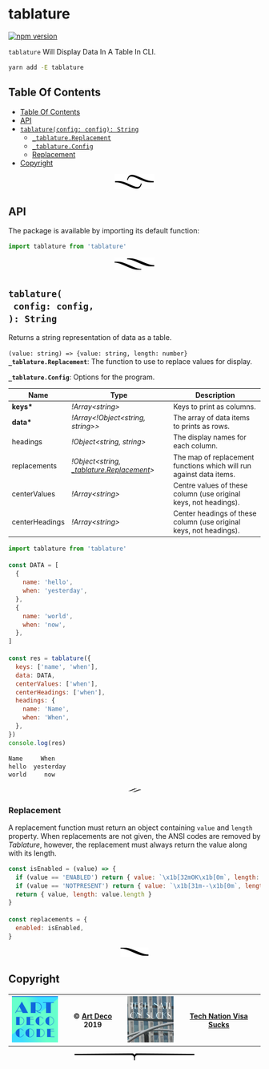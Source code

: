 # tablature

[![npm version](https://badge.fury.io/js/tablature.svg)](https://npmjs.org/package/tablature)

`tablature` Will Display Data In A Table In CLI.

```sh
yarn add -E tablature
```

## Table Of Contents

- [Table Of Contents](#table-of-contents)
- [API](#api)
- [`tablature(config: config): String`](#tablatureconfig-config-string)
  * [`_tablature.Replacement`](#type-_tablaturereplacement)
  * [`_tablature.Config`](#type-_tablatureconfig)
  * [Replacement](#replacement)
- [Copyright](#copyright)

<p align="center"><a href="#table-of-contents">
  <img src="/.documentary/section-breaks/0.svg?sanitize=true">
</a></p>

## API

The package is available by importing its default function:

```js
import tablature from 'tablature'
```

<p align="center"><a href="#table-of-contents">
  <img src="/.documentary/section-breaks/1.svg?sanitize=true">
</a></p>

## `tablature(`<br/>&nbsp;&nbsp;`config: config,`<br/>`): String`

Returns a string representation of data as a table.

`(value: string) => {value: string, length: number}` <strong><a name="type-_tablaturereplacement">`_tablature.Replacement`</a></strong>: The function to use to replace values for display.



<strong><a name="type-_tablatureconfig">`_tablature.Config`</a></strong>: Options for the program.


|      Name      |                                                                            Type                                                                             |                             Description                             |
| -------------- | ----------------------------------------------------------------------------------------------------------------------------------------------------------- | ------------------------------------------------------------------- |
| __keys*__      | <em>!Array&lt;string&gt;</em>                                                                                                                               | Keys to print as columns.                                           |
| __data*__      | <em>!Array&lt;!Object&lt;string, string&gt;&gt;</em>                                                                                                        | The array of data items to prints as rows.                          |
| headings       | <em>!Object&lt;string, string&gt;</em>                                                                                                                      | The display names for each column.                                  |
| replacements   | <em>!Object&lt;string, <a href="#type-_tablaturereplacement" title="The function to use to replace values for display.">_tablature.Replacement</a>&gt;</em> | The map of replacement functions which will run against data items. |
| centerValues   | <em>!Array&lt;string&gt;</em>                                                                                                                               | Centre values of these column (use original keys, not headings).    |
| centerHeadings | <em>!Array&lt;string&gt;</em>                                                                                                                               | Center headings of these column (use original keys, not headings).  |

```js
import tablature from 'tablature'

const DATA = [
  {
    name: 'hello',
    when: 'yesterday',
  },
  {
    name: 'world',
    when: 'now',
  },
]

const res = tablature({
  keys: ['name', 'when'],
  data: DATA,
  centerValues: ['when'],
  centerHeadings: ['when'],
  headings: {
    name: 'Name',
    when: 'When',
  },
})
console.log(res)
```
```
Name     When   
hello  yesterday
world     now
```

<p align="center"><a href="#table-of-contents">
  <img src="/.documentary/section-breaks/2.svg?sanitize=true" width="25">
</a></p>

### Replacement

A replacement function must return an object containing `value` and `length` property. When replacements are not given, the ANSI codes are removed by _Tablature_, however, the replacement must always return the value along with its length.

```js
const isEnabled = (value) => {
  if (value == 'ENABLED') return { value: `\x1b[32mOK\x1b[0m`, length: 2 }
  if (value == 'NOTPRESENT') return { value: `\x1b[31m--\x1b[0m`, length: 2 }
  return { value, length: value.length }
}

const replacements = {
  enabled: isEnabled,
}
```

<p align="center"><a href="#table-of-contents">
  <img src="/.documentary/section-breaks/3.svg?sanitize=true">
</a></p>

## Copyright

<table>
  <tr>
    <th>
      <a href="https://artd.eco">
        <img width="100" src="https://raw.githubusercontent.com/wrote/wrote/master/images/artdeco.png"
          alt="Art Deco">
      </a>
    </th>
    <th>© <a href="https://artd.eco">Art Deco</a>   2019</th>
    <th>
      <a href="https://www.technation.sucks" title="Tech Nation Visa">
        <img width="100" src="https://raw.githubusercontent.com/idiocc/cookies/master/wiki/arch4.jpg"
          alt="Tech Nation Visa">
      </a>
    </th>
    <th><a href="https://www.technation.sucks">Tech Nation Visa Sucks</a></th>
  </tr>
</table>

<p align="center"><a href="#table-of-contents">
  <img src="/.documentary/section-breaks/-1.svg?sanitize=true">
</a></p>